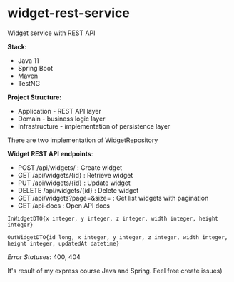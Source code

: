 # widget-rest-service
Widget service with REST API

**Stack:**
- Java 11
- Spring Boot
- Maven
- TestNG

**Project Structure:**
- Application - REST API layer
- Domain - business logic layer
- Infrastructure - implementation of persistence layer

There are two implementation of WidgetRepository

**Widget REST API endpoints**:

- POST /api/widgets/            : Create widget
- GET /api/widgets/{id}         : Retrieve widget
- PUT /api/widgets/{id}         : Update widget
- DELETE /api/widgets/{id}      : Delete widget
- GET /api/widgets?page=&size=  : Get list widgets with pagination
- GET /api-docs                 : Open API docs

`InWidgetDTO{x integer, y integer, z integer, width	integer, height	integer}`

`OutWidgetDTO{id long, x integer, y integer, z integer, width integer, height integer, updatedAt datetime}`

_Error Statuses_: 400, 404

It's result of my express course Java and Spring. Feel free create issues)
